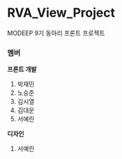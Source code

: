 # RVA_View_Project

MODEEP 9기 동아리 프론트 프로젝트

### 멤버

<b>프론트 개발</b>

1. 박재민
2. 노승준
3. 김시열
4. 김대운
5. 서예린

<b>디자인</b>

1. 서예린
